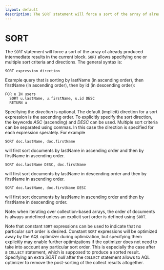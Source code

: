 ```yaml
---
layout: default
description: The SORT statement will force a sort of the array of already producedintermediate results in the current block
---
```


SORT
====

The `SORT` statement will force a sort of the array of already produced
intermediate results in the current block. `SORT` allows specifying one or
multiple sort criteria and directions.  The general syntax is:

```
SORT expression direction
```

Example query that is sorting by lastName (in ascending order), then firstName
(in ascending order), then by id (in descending order):

```
FOR u IN users
  SORT u.lastName, u.firstName, u.id DESC
  RETURN u
```

Specifying the *direction* is optional. The default (implicit) direction for a
sort expression is the ascending order. To explicitly specify the sort direction, 
the keywords *ASC* (ascending) and *DESC* can be used. Multiple sort criteria can be
separated using commas. In this case the direction is specified for each
expression sperately. For example

```
SORT doc.lastName, doc.firstName
```

will first sort documents by lastName in ascending order and then by
firstName in ascending order.

```
SORT doc.lastName DESC, doc.firstName
```

will first sort documents by lastName in descending order and then by
firstName in ascending order.

```
SORT doc.lastName, doc.firstName DESC
```

will first sort documents by lastName in ascending order and then by
firstName in descending order.


Note: when iterating over collection-based arrays, the order of documents is
always undefined unless an explicit sort order is defined using `SORT`.


Note that constant `SORT` expressions can be used to indicate that no particular
sort order is desired. Constant `SORT` expressions will be optimized away by the AQL
optimizer during optimization, but specifying them explicitly may enable further
optimizations if the optimizer does not need to take into account any particular
sort order. This is especially the case after a `COLLECT` statement, which is 
supposed to produce a sorted result. Specifying an extra *SORT null* after the
`COLLECT` statement allows to AQL optimizer to remove the post-sorting of the
collect results altogether.

